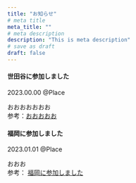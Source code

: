 ```yaml
---
title: "お知らせ"
# meta title
meta_title: ""
# meta description
description: "This is meta description"
# save as draft
draft: false
---
```


#### **世田谷に参加しました**   
2023.00.00 @Place 

おおおおおおお  
参考：[おおおおお](https://www.google.com)

#### **福岡に参加しました**
2023.01.01 @Place  

おおお  
参考： [福岡に参加しました](https://www.google.com)
